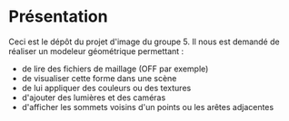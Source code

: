 # Présentation

Ceci est le dépôt du projet d'image du groupe 5. Il nous est demandé de réaliser un modeleur géométrique permettant :

* de lire des fichiers de maillage (OFF par exemple)
* de visualiser cette forme dans une scène
* de lui appliquer des couleurs ou des textures
* d'ajouter des lumières et des caméras
* d'afficher les sommets voisins d'un points ou les arêtes adjacentes